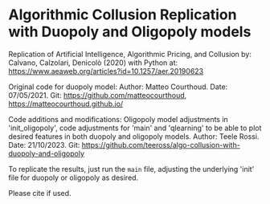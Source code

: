 # Algorithmic Collusion Replication with Duopoly and Oligopoly models

Replication of Artificial Intelligence, Algorithmic Pricing, and Collusion
    by: Calvano, Calzolari, Denicolò (2020) with Python
    at: https://www.aeaweb.org/articles?id=10.1257/aer.20190623

Original code for duopoly model:
    Author: Matteo Courthoud.
    Date: 07/05/2021.
    Git: https://github.com/matteocourthoud, https://matteocourthoud.github.io/

Code additions and modifications:
Oligopoly model adjustments in 'init_oligopoly', code adjustments for 'main' and 'qlearning' to be able to plot desired features in both duopoly and oligopoly models.
    Author: Teele Rossi.
    Date: 21/10/2023.
    Git: https://github.com/teeross/algo-collusion-with-duopoly-and-oligopoly

To replicate the results, just run the `main` file, adjusting the underlying 'init' file for duopoly or oligopoly as desired.

Please cite if used.
